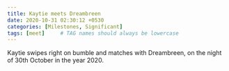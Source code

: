 ```yaml
---
title: Kaytie meets Dreambreen
date: 2020-10-31 02:30:12 +0530
categories: [Milestones, Significant]
tags: [meet]     # TAG names should always be lowercase
---
```


Kaytie swipes right on bumble and matches with Dreambreen, on the night of 30th October in the year 2020. 
